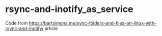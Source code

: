# rsync-and-inotify_as_service
Code from https://bartsimons.me/sync-folders-and-files-on-linux-with-rsync-and-inotify/ article
